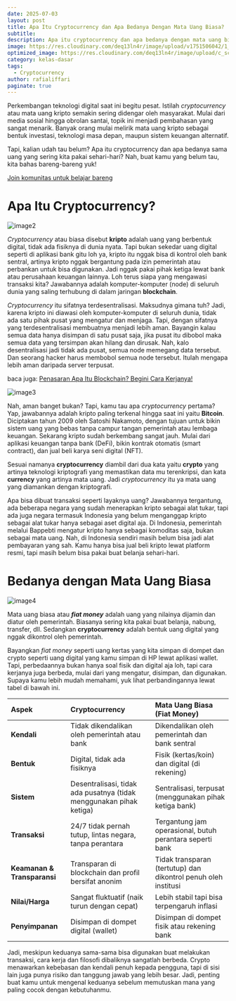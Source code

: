 ```yaml
---
date: 2025-07-03
layout: post
title: Apa Itu Cryptocurrency dan Apa Bedanya Dengan Mata Uang Biasa?
subtitle: 
description: Apa itu cryptocurrency dan apa bedanya dengan mata uang biasa? Artikel ini membahas pengertian crypto dan perbedaan utamanya dengan uang konvensional seperti Rupiah atau Dolar. Cocok untuk pemula yang ingin memahami dasar-dasar aset digital dan teknologi keuangan masa depan.
image: https://res.cloudinary.com/deq13ln4r/image/upload/v1751506042/1_lpaj9n.png
optimized_image: https://res.cloudinary.com/deq13ln4r/image/upload/c_scale,w_380/v1751506042/1_lpaj9n.png
category: kelas-dasar
tags:
  - Cryptocurrency
author: rafialiffari
paginate: true
---  
```

Perkembangan teknologi digital saat ini begitu pesat. Istilah *cryptocurrency* atau mata uang kripto semakin sering didengar oleh masyarakat. Mulai dari media sosial hingga obrolan santai, topik ini menjadi pembahasan yang sangat menarik. Banyak orang mulai melirik mata uang kripto sebagai bentuk investasi, teknologi masa depan, maupun sistem keuangan alternatif.

Tapi, kalian udah tau belum? Apa itu cryptocurrency dan apa bedanya sama uang yang sering kita pakai sehari-hari? Nah, buat kamu yang belum tau, kita bahas bareng-bareng yuk\!

[Join komunitas untuk belajar bareng](https://t.me/Blockhore)

# Apa Itu Cryptocurrency?

![image2](https://res.cloudinary.com/deq13ln4r/image/upload/v1751506041/2_wxgrrc.png)

*Cryptocurrency* atau biasa disebut **kripto** adalah uang yang berbentuk digital, tidak ada fisiknya di dunia nyata. Tapi bukan sekedar uang digital seperti di aplikasi bank gitu loh ya, kripto itu nggak bisa di kontrol oleh bank sentral, artinya kripto nggak bergantung pada izin pemerintah atau perbankan untuk bisa digunakan. Jadi nggak pakai pihak ketiga lewat bank atau perusahaan keuangan lainnya. Loh terus siapa yang mengawasi transaksi kita? Jawabannya adalah komputer-komputer (node) di seluruh dunia yang saling terhubung di dalam jaringan **blockchain**.

*Cryptocurrency* itu sifatnya terdesentralisasi. Maksudnya gimana tuh? Jadi, karena kripto ini diawasi oleh komputer-komputer di seluruh dunia, tidak ada satu pihak pusat yang mengatur dan menjaga. Tapi, dengan sifatnya yang terdesentralisasi membuatnya menjadi lebih aman. Bayangin kalau semua data hanya disimpan di satu pusat saja, jika pusat itu dibobol maka semua data yang tersimpan akan hilang dan dirusak. Nah, kalo desentralisasi jadi tidak ada pusat, semua node memegang data tersebut. Dan seorang hacker harus membobol semua node tersebut. Itulah mengapa lebih aman daripada server terpusat.

baca juga: [Penasaran Apa Itu Blockchain? Begini Cara Kerjanya\!](https://blockhore.netlify.app/penasaran-apa-itu-blockchain-begini-cara-kerjanya/)

![image3](https://res.cloudinary.com/deq13ln4r/image/upload/v1751506040/3_yo4yra.png)

Nah, aman banget bukan? Tapi, kamu tau apa *cryptocurrency* pertama? Yap, jawabannya adalah kripto paling terkenal hingga saat ini yaitu **Bitcoin**. Diciptakan tahun 2009 oleh Satoshi Nakamoto, dengan tujuan untuk bikin sistem uang yang bebas tanpa campur tangan pemerintah atau lembaga keuangan. Sekarang kripto sudah berkembang sangat jauh. Mulai dari aplikasi keuangan tanpa bank (DeFi), bikin kontrak otomatis (smart contract), dan jual beli karya seni digital (NFT).

Sesuai namanya **cryptocurrency** diambil dari dua kata yaitu **crypto** yang artinya teknologi kriptografi yang memastikan data mu terenkripsi, dan kata **currency** yang artinya mata uang. Jadi *cryptocurrency* itu ya mata uang yang diamankan dengan kriptografi. 

Apa bisa dibuat transaksi seperti layaknya uang? Jawabannya tergantung, ada beberapa negara yang sudah menerapkan kripto sebagai alat tukar, tapi ada juga negara termasuk Indonesia yang belum menganggap kripto sebagai alat tukar hanya sebagai aset digital aja. Di Indonesia, pemerintah melalui Bappebti mengatur kripto hanya sebagai komoditas saja, bukan sebagai mata uang. Nah, di Indonesia sendiri masih belum bisa jadi alat pembayaran yang sah. Kamu hanya bisa jual beli kripto lewat platform resmi, tapi masih belum bisa pakai buat belanja sehari-hari.

# Bedanya dengan Mata Uang Biasa

![image4](https://res.cloudinary.com/deq13ln4r/image/upload/v1751506039/4_djuavz.png)

Mata uang biasa atau ***fiat money*** adalah uang yang nilainya dijamin dan diatur oleh pemerintah. Biasanya sering kita pakai buat belanja, nabung, transfer, dll. Sedangkan **cryptocurrency** adalah bentuk uang digital yang nggak dikontrol oleh pemerintah. 

Bayangkan *fiat money* seperti uang kertas yang kita simpan di dompet dan crypto seperti uang digital yang kamu simpan di HP lewat aplikasi wallet. Tapi, perbedaannya bukan hanya soal fisik dan digital aja loh, tapi cara kerjanya juga berbeda, mulai dari yang mengatur, disimpan, dan digunakan. Supaya kamu lebih mudah memahami, yuk lihat perbandingannya lewat tabel di bawah ini.

| Aspek | Cryptocurrency | Mata Uang Biasa (Fiat Money) |
| :---- | :---- | :---- |
| **Kendali** | Tidak dikendalikan oleh pemerintah atau bank | Dikendalikan oleh pemerintah dan bank sentral |
| **Bentuk** | Digital, tidak ada fisiknya | Fisik (kertas/koin) dan digital (di rekening) |
| **Sistem** | Desentralisasi, tidak ada pusatnya (tidak menggunakan pihak ketiga) | Sentralisasi, terpusat (menggunakan pihak ketiga bank) |
| **Transaksi** | 24/7 tidak pernah tutup, lintas negara, tanpa perantara | Tergantung jam operasional, butuh perantara seperti bank |
| **Keamanan & Transparansi** | Transparan di blockchain dan profil bersifat anonim | Tidak transparan (tertutup) dan dikontrol penuh oleh institusi |
| **Nilai/Harga** | Sangat fluktuatif (naik turun dengan cepat) | Lebih stabil tapi bisa terpengaruh inflasi |
| **Penyimpanan** | Disimpan di dompet digital (wallet) | Disimpan di dompet fisik atau rekening bank |

Jadi, meskipun keduanya sama-sama bisa digunakan buat melakukan transaksi, cara kerja dan filosofi dibaliknya sangatlah berbeda. Crypto menawarkan kebebasan dan kendali penuh kepada pengguna, tapi di sisi lain juga punya risiko dan tanggung jawab yang lebih besar. Jadi, penting buat kamu untuk mengenal keduanya sebelum memutuskan mana yang paling cocok dengan kebutuhanmu.
